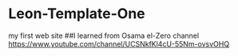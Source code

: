 # Leon-Template-One
my first web site
##I learned from Osama el-Zero channel 
https://www.youtube.com/channel/UCSNkfKl4cU-55Nm-ovsvOHQ
